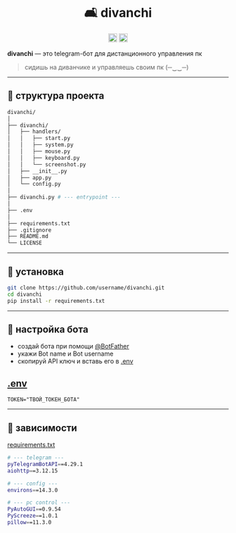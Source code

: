 
<div align="center">
<h1>🛋️ divanchi</h1>
<img height="20" alt="Supported python versions" src="https://img.shields.io/pypi/pyversions/hikari"></a>
<img height="20" alt="PyPI version" src="https://img.shields.io/pypi/v/hikari"></a>
</div>

**divanchi** — это telegram-бот для дистанционного управления пк
> сидишь на диванчике и управляешь своим пк (─‿‿─)

---

## **📂 структура проекта**

```bash
divanchi/
│
├── divanchi/
│   ├── handlers/
│   │   ├── start.py
│   │   ├── system.py
│   │   ├── mouse.py
│   │   ├── keyboard.py
│   │   └── screenshot.py
│   ├── __init__.py
│   ├── app.py
│   └── config.py
│
├── divanchi.py # --- entrypoint ---
│
├── .env
│
├── requirements.txt
├── .gitignore
├── README.md
└── LICENSE
```

---

## **🚀 установка**

```bash
git clone https://github.com/username/divanchi.git
cd divanchi
pip install -r requirements.txt
```

---

## **🤖 настройка бота**
- создай бота при помощи [@BotFather](https://telegram.me/BotFather)
- укажи Bot name и Bot username
- cкопируй API ключ и вставь его в [.env](/.env)

## [.env](/.env)
```dotenv
TOKEN="ТВОЙ_ТОКЕН_БОТА"
```

---

## **🧩 зависимости**
[requirements.txt](/requirements.txt)
```bash
# --- telegram ---
pyTelegramBotAPI==4.29.1
aiohttp==3.12.15

# --- config ---
environs==14.3.0

# --- pc control ---
PyAutoGUI==0.9.54
PyScreeze==1.0.1
pillow==11.3.0
```

